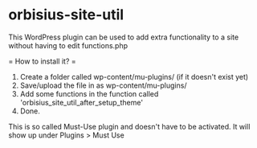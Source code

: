orbisius-site-util
==================

This WordPress plugin can be used to add extra functionality to a site without having to edit functions.php


= How to install it? =
1. Create a folder called wp-content/mu-plugins/ (if it doesn't exist yet)
2. Save/upload the file in as wp-content/mu-plugins/
3. Add some functions in the function called 'orbisius_site_util_after_setup_theme'
4. Done.

This is so called Must-Use plugin and doesn't have to be activated. 
It will show up under Plugins > Must Use

